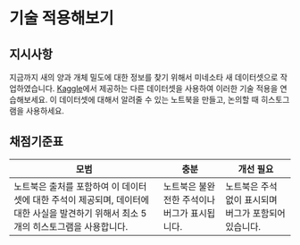 # 기술 적용해보기

## 지시사항

지금까지 새의 양과 개체 밀도에 대한 정보를 찾기 위해서 미네소타 새 데이터셋으로 작업하였습니다. [Kaggle](https://www.kaggle.com/)에서 제공하는 다른 데이터셋을 사용하여 이러한 기술 적용을 연습해보세요. 이 데이터셋에 대해서 알려줄 수 있는 노트북을 만들고, 논의할 때 히스토그램을 사용하세요.
## 채점기준표

모범 | 충분 | 개선 필요
--- | --- | -- |
노트북은 출처를 포함하여 이 데이터셋에 대한 주석이 제공되며, 데이터에 대한 사실을 발견하기 위해서 최소 5개의 히스토그램을 사용합니다. | 노트북은 불완전한 주석이나 버그가 표시됩니다. | 노트북은 주석 없이 표시되며 버그가 포함되어 있습니다.